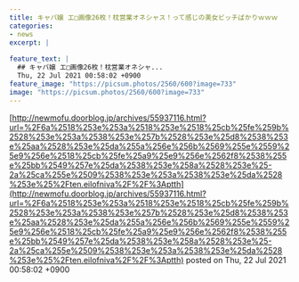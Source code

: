 ```yaml
---
title: キャバ嬢 エ□画像26枚！枕営業オネシャス！って感じの美女ビッチばかりｗｗｗ
categories:
- news
excerpt: |
  
feature_text: |
  ## キャバ嬢 エ□画像26枚！枕営業オネシャ...
  Thu, 22 Jul 2021 00:58:02 +0900
feature_image: "https://picsum.photos/2560/600?image=733"
image: "https://picsum.photos/2560/600?image=733"
---
```


[http://newmofu.doorblog.jp/archives/55937116.html?url=%2F6a%2518%253e%253a%2518%253e%2518%25cb%25fe%259b%2528%253e%253a%2538%253e%257b%2528%253e%25d8%2538%253e%25aa%2528%253e%25da%255a%256e%256b%2569%255e%2559%25e9%256e%2518%25cb%25fe%25a9%25e9%256e%2562f8%2538%255e%25bb%2549%257e%25da%2538%253e%258a%2528%253e%25-2a%25ca%255e%2509%2538%253e%253a%2538%253e%25da%2528%253e%25%2Ften.eilofniva%2F%2F%3Aptth](http://newmofu.doorblog.jp/archives/55937116.html?url=%2F6a%2518%253e%253a%2518%253e%2518%25cb%25fe%259b%2528%253e%253a%2538%253e%257b%2528%253e%25d8%2538%253e%25aa%2528%253e%25da%255a%256e%256b%2569%255e%2559%25e9%256e%2518%25cb%25fe%25a9%25e9%256e%2562f8%2538%255e%25bb%2549%257e%25da%2538%253e%258a%2528%253e%25-2a%25ca%255e%2509%2538%253e%253a%2538%253e%25da%2528%253e%25%2Ften.eilofniva%2F%2F%3Aptth)
posted on Thu, 22 Jul 2021 00:58:02 +0900

<!--more-->


